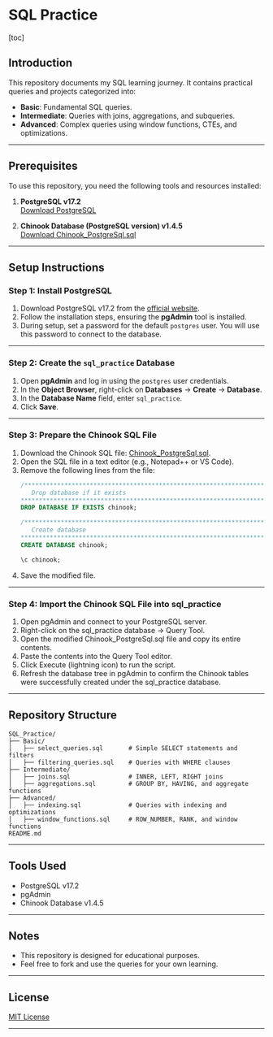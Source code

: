 # SQL Practice

[toc]

## Introduction

This repository documents my SQL learning journey. It contains practical queries and projects categorized into:

- **Basic**: Fundamental SQL queries.
- **Intermediate**: Queries with joins, aggregations, and subqueries.
- **Advanced**: Complex queries using window functions, CTEs, and optimizations.

---

## Prerequisites

To use this repository, you need the following tools and resources installed:

1. **PostgreSQL v17.2**  
   [Download PostgreSQL](https://www.enterprisedb.com/downloads/postgres-postgresql-downloads)

2. **Chinook Database (PostgreSQL version) v1.4.5**  
   [Download Chinook_PostgreSql.sql](https://github.com/lerocha/chinook-database/releases/tag/v1.4.5)

---

## Setup Instructions

### Step 1: Install PostgreSQL
1. Download PostgreSQL v17.2 from the [official website](https://www.enterprisedb.com/downloads/postgres-postgresql-downloads).
2. Follow the installation steps, ensuring the **pgAdmin** tool is installed.
3. During setup, set a password for the default `postgres` user. You will use this password to connect to the database.

---

### Step 2: Create the `sql_practice` Database
1. Open **pgAdmin** and log in using the `postgres` user credentials.
2. In the **Object Browser**, right-click on **Databases** → **Create** → **Database**.
3. In the **Database Name** field, enter `sql_practice`.
4. Click **Save**.

---

### Step 3: Prepare the Chinook SQL File
1. Download the Chinook SQL file: [Chinook_PostgreSql.sql](https://github.com/lerocha/chinook-database/releases/tag/v1.4.5).
2. Open the SQL file in a text editor (e.g., Notepad++ or VS Code).
3. Remove the following lines from the file:
   ```sql
   /*******************************************************************************
      Drop database if it exists
   ********************************************************************************/
   DROP DATABASE IF EXISTS chinook;

   /*******************************************************************************
      Create database
   ********************************************************************************/
   CREATE DATABASE chinook;

   \c chinook;
	```
4. Save the modified file.
---

### Step 4: Import the Chinook SQL File into sql_practice
1. Open pgAdmin and connect to your PostgreSQL server.
2. Right-click on the sql_practice database → Query Tool.
3. Open the modified Chinook_PostgreSql.sql file and copy its entire contents.
4. Paste the contents into the Query Tool editor.
5. Click Execute (lightning icon) to run the script.
6. Refresh the database tree in pgAdmin to confirm the Chinook tables were successfully created under the sql_practice database.

---

## Repository Structure

```
SQL_Practice/
├── Basic/
│   ├── select_queries.sql       # Simple SELECT statements and filters
│   ├── filtering_queries.sql    # Queries with WHERE clauses
├── Intermediate/
│   ├── joins.sql                # INNER, LEFT, RIGHT joins
│   ├── aggregations.sql         # GROUP BY, HAVING, and aggregate functions
├── Advanced/
│   ├── indexing.sql             # Queries with indexing and optimizations
│   ├── window_functions.sql     # ROW_NUMBER, RANK, and window functions
README.md
```
---

## Tools Used
* PostgreSQL v17.2
* pgAdmin
* Chinook Database v1.4.5

---

## Notes
* This repository is designed for educational purposes.
* Feel free to fork and use the queries for your own learning.

---

## License
[MIT License](https://github.com/hkianis/SQL_Practice?tab=MIT-1-ov-file)

---